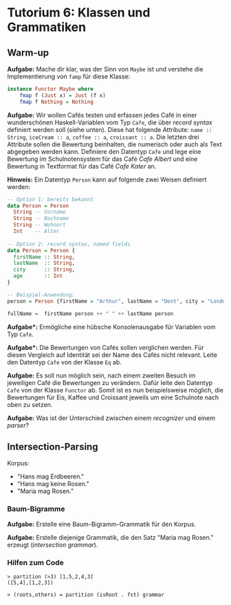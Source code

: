 # Tutorium 6: Klassen und Grammatiken

## Warm-up

__Aufgabe:__ Mache dir klar, was der Sinn von `Maybe` ist und verstehe die Implementierung von `famp` 
für diese Klasse: 

```haskell
instance Functor Maybe where  
    fmap f (Just x) = Just (f x)  
    fmap f Nothing = Nothing
```

__Aufgabe:__ Wir wollen Cafés testen und erfassen jedes Café in einer wunderschönen Haskell-Variablen vom Typ `Cafe`,
die über _record syntax_ definiert werden soll (siehe unten).
Diese hat folgende Attribute: `name :: String`, `iceCream :: a`, `coffee :: a`, `croissant :: a`. Die letzten drei Attribute
sollen die Bewertung beinhalten, die numerisch oder auch als Text abgegeben werden kann. Definiere den Datentyp `Cafe`
und lege eine Bewertung im Schulnotensystem für das Café _Cafe Albert_ und eine Bewertung in Textformat für das Café
_Cafe Kater_ an. 

__Hinweis:__ Ein Datentyp `Person` kann auf folgende zwei Weisen definiert werden:

```haskell
-- Option 1: bereits bekannt
data Person = Person
  String -- Vorname
  String -- Nachname
  String -- Wohnort
  Int    -- Alter
  
-- Option 2: record syntax, named fields
data Person = Person {
  firstName :: String,
  lastName  :: String,
  city      :: String,
  age       :: Int
}

-- Beispiel-Anwendung:
person = Person {firstName = "Arthur", lastName = "Dent", city = "London", age = 20}

fullName =  firstName person ++ " " ++ lastName person
```

__Aufgabe*:__ Ermögliche eine hübsche Konsolenausgabe für Variablen vom Typ `Cafe`.

__Aufgabe*:__ Die Bewertungen von Cafés sollen verglichen werden. Für diesen Vergleich auf Identität sei der Name des Cafés
nicht relevant. Leite den Datentyp `Cafe` von der Klasse `Eq` ab.

__Aufgabe:__ Es soll nun möglich sein, nach einem zweiten Besuch im jeweiligen Café die Bewertungen zu verändern.
Dafür leite den Datentyp `Cafe` von der Klasse `Functor` ab. Somit ist es nun beispielsweise möglich, die Bewertungen für Eis, Kaffee und
Croissant jeweils um eine Schulnote nach oben zu setzen.

__Aufgabe:__ Was ist der Unterschied zwischen einem _recognizer_ und einem _parser_?

## Intersection-Parsing

Korpus:
 * "Hans mag Erdbeeren."
 * "Hans mag keine Rosen."
 * "Maria mag Rosen."

### Baum-Bigramme

__Aufgabe:__ Erstelle eine Baum-Bigramm-Grammatik für den Korpus.

__Aufgabe:__ Erstelle diejenige Grammatik, die den Satz "Maria mag Rosen." erzeugt (_intersection grammar_).


### Hilfen zum Code
```
> partition (>3) [1,5,2,4,3]
([5,4],[1,2,3])

> (roots,others) = partition (isRoot . fst) grammar
``` 



